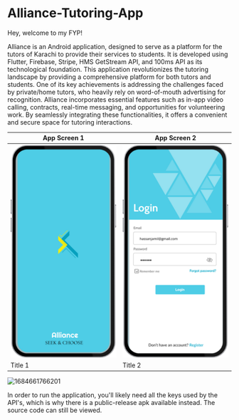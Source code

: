 
# Alliance-Tutoring-App

Hey, welcome to my FYP!

Alliance is an Android application, designed to serve as a platform for the tutors of Karachi to provide their services to students. It is developed using Flutter, Firebase, Stripe, HMS GetStream API, and 100ms API as its technological foundation. This application revolutionizes the tutoring landscape by providing a comprehensive platform for both tutors and students. One of its key achievements is addressing the challenges faced by private/home tutors, who heavily rely on word-of-mouth advertising for recognition. 
Alliance incorporates essential features such as in-app video calling, contracts, real-time messaging, and opportunities for volunteering work. By seamlessly integrating these functionalities, it offers a convenient and secure space for tutoring interactions.

| App Screen 1        | App Screen 2        |
|---------------------|---------------------|
| ![Screen 1](/pictures/Picture1.png) | ![Screen 2](/pictures/Picture2.png) |
| Title 1             | Title 2             |



![1684661766201](https://github.com/Sarim-Sohail/Alliance-Tutoring-App/assets/66557538/9c389592-9952-4fc3-8c2b-83594918e2a6)

In order to run the application, you'll likely need all the keys used by the API's, which is why there is a public-release apk available instead. The source code can still be viewed.
